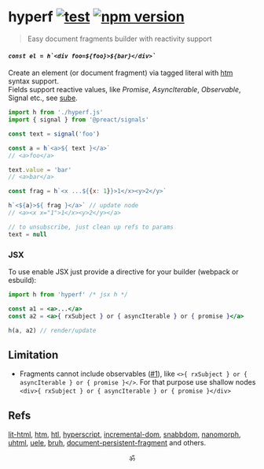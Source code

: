 # hyperf [![test](https://github.com/spectjs/hyperf/actions/workflows/test.yml/badge.svg)](https://github.com/spectjs/hyperf/actions/workflows/test.yml) [![npm version](https://img.shields.io/npm/v/hyperf)](http://npmjs.org/hyperf)

> Easy document fragments builder with reactivity support

#### _``const el = h`<div foo=${foo}>${bar}</div>` ``_

Create an element (or document fragment) via tagged literal with [htm](https://github.com/htm) syntax support.<br/>
Fields support reactive values, like _Promise_, _AsyncIterable_, _Observable_, Signal etc., see [sube](https://github.com/spectjs/sube).

```js
import h from './hyperf.js'
import { signal } from '@preact/signals'

const text = signal('foo')

const a = h`<a>${ text }</a>`
// <a>foo</a>

text.value = 'bar'
// <a>bar</a>

const frag = h`<x ...${{x: 1}}>1</x><y>2</y>`

h`<${a}>${ frag }</a>` // update node
// <a><x x="1">1</x><y>2</y></a>

// to unsubscribe, just clean up refs to params
text = null
```

### JSX

To use enable JSX just provide a directive for your builder (webpack or esbuild):

```jsx
import h from 'hyperf' /* jsx h */

const a1 = <a>...</a>
const a2 = <a>{ rxSubject } or { asyncIterable } or { promise }</a>

h(a, a2) // render/update
```

## Limitation

* Fragments cannot include observables ([#1](https://github.com/spectjs/hyperf/issues/1)), like `<>{ rxSubject } or { asyncIterable } or { promise }</>`. For that purpose use shallow nodes `<div>{ rxSubject } or { asyncIterable } or { promise }</div>`

## Refs

[lit-html](https://ghub.io/lit-html), [htm](https://ghub.io/htm), [htl](https://ghub.io/htl), [hyperscript](https://ghub.io/hyperscript), [incremental-dom](https://ghub.io/incremental-dom), [snabbdom](https://ghub.io/snabbdom), [nanomorph](https://ghub.io/nanomorph), [uhtml](https://ghub.io/uhtml), [uele](https://github.com/kethan/uele), [bruh](https://github.com/Technical-Source/bruh), [document-persistent-fragment](https://www.npmjs.com/package/document-persistent-fragment) and others.

<p align="center">ॐ</p>
